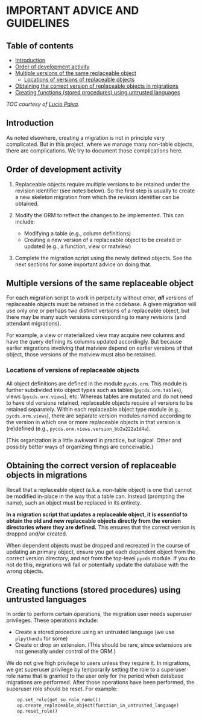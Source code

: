 # IMPORTANT ADVICE AND GUIDELINES

## Table of contents

- [Introduction](#introduction)
- [Order of development activity](#order-of-development-activity)
- [Multiple versions of the same replaceable object](#multiple-versions-of-the-same-replaceable-object)
   - [Locations of versions of replaceable objects](#locations-of-versions-of-replaceable-objects)
- [Obtaining the correct version of replaceable objects in migrations](#obtaining-the-correct-version-of-replaceable-objects-in-migrations)
- [Creating functions (stored procedures) using untrusted languages](#creating-functions-stored-procedures-using-untrusted-languages)

_TOC courtesy of [Lucio Paiva](https://luciopaiva.com/markdown-toc/)._

## Introduction

As noted elsewhere, creating a migration is not in principle very complicated. But in this project, where we manage many non-table objects, there are complications. We try to document those complications here.

## Order of development activity

1. Replaceable objects require multiple versions to be retained under the revision identifier (see notes below). So the first step is usually to create a new skeleton migration from which the revision identifier can be obtained.

2. Modify the ORM to reflect the changes to be implemented. This can include:

   - Modifying a table (e.g., column definitions)
   - Creating a new version of a replaceable object to be created or updated (e.g., a function, view or matview)

3. Complete the migration script using the newly defined objects. See the next sections for some important advice on doing that.

## Multiple versions of the same replaceable object

For each migration script to work in perpetuity without error, **_all_** versions of replaceable objects must be retained in the codebase. A given migration will use only one or perhaps two distinct versions of a replaceable object, but there may be many such versions corresponding to many revisions (and attendant migrations). 

For example, a view or materialized view may acquire new columns and have the query defining its columns updated accordingly. But because earlier migrations involving that matview depend on earlier versions of that object, those versions of the matview must also be retained.

### Locations of versions of replaceable objects

All object definitions are defined in the module `pycds.orm`. This module is further subdivided into object types such as tables (`pycds.orm.tables`), views (`pycds.orm.views`), etc. Whereas tables are mutated and do not need to have old versions retained, replaceable objects require all versions to be retained separately. Within each replaceable object type module (e.g., `pycds.orm.views`), there are separate version modules named according to the version in which one or more replaceable objects in that version is (re)defined (e.g., `pycds.orm.views.version_bb2a222a1d4a`).

(This organization is a little awkward in practice, but logical. Other and possibly better ways of organizing things are conceivable.)

## Obtaining the correct version of replaceable objects in migrations

Recall that a replaceable object (a.k.a. non-table object) is one that cannot be modified in-place in the way that a table can. Instead (prompting the name), such an object must be replaced in its entirety.

**In a migration script that updates a replaceable object, it is _essential_ to obtain the old and new replaceable objects directly from the version directories where they are defined.** This ensures that the correct version is dropped and/or created. 

When dependent objects must be dropped and recreated in the course of updating an primary object, ensure you get each dependent object from the correct version directory, and not from the top-level `pycds` module. If you do not do this, migrations will fail or potentially update the database with the wrong objects.

## Creating functions (stored procedures) using untrusted languages

In order to perform certain operations, the migration user needs superuser privileges. These operations include:

- Create a stored procedure using an untrusted language (we use `plpython3u` for some) 
- Create or drop an extension. (This should be rare, since extensions are not generally under control of the ORM.)

We do not give high privilege to users unless they require it. In migrations, we get superuser privilege by temporarily setting the role to a superuser role name that is granted to the user only for the period when database migrations are performed. After those operations have been performed, the superuser role should be reset. For example:

```python
    op.set_role(get_su_role_name())
    op.create_replaceable_object(function_in_untrusted_language)
    op.reset_role()
```
